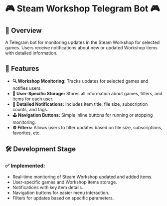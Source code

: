 # **🎮 Steam Workshop Telegram Bot 🎮**

## **🌟 Overview**
A Telegram bot for monitoring updates in the Steam Workshop for selected games. Users receive notifications about new or updated Workshop items with detailed information.

## **🚀 Features**
- **🔍 Workshop Monitoring:** Tracks updates for selected games and notifies users.
- **📁 User-Specific Storage:** Stores all information about games, filters, and items for each user.
- **🔔 Detailed Notifications:** Includes item title, file size, subscription counts, and tags.
- **🕹️ Navigation Buttons:** Simple inline buttons for running or stopping monitoring.
- **⚙️ Filters:** Allows users to filter updates based on file size, subscriptions, favorites, etc.

## **🛠️ Development Stage**

### **✅ Implemented:**
- Real-time monitoring of Steam Workshop updated and added items.
- User-specific games and Workshop items storage.
- Notifications with key item details.
- Navigation buttons for easier menu interaction.
- Filters for updates based on specific parameters.